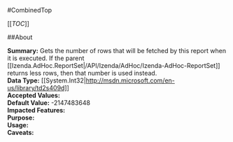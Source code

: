 #CombinedTop

[[_TOC_]]

##About

**Summary:** Gets the number of rows that will be fetched by this report when it is executed. If the parent [[Izenda.AdHoc.ReportSet|/API/Izenda/AdHoc/Izenda-AdHoc-ReportSet]] returns less rows, then that number is used instead.  
**Data Type:** [[System.Int32|http://msdn.microsoft.com/en-us/library/td2s409d]]  
**Accepted Values:**   
**Default Value:** -2147483648  
**Impacted Features:**   
**Purpose:**   
**Usage:**   
**Caveats:**   

